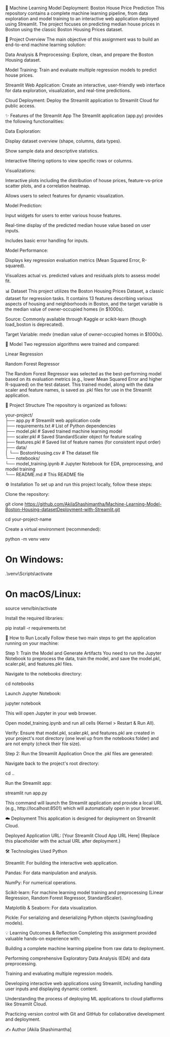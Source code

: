 🏡 Machine Learning Model Deployment: Boston House Price Prediction
This repository contains a complete machine learning pipeline, from data exploration and model training to an interactive web application deployed using Streamlit. The project focuses on predicting median house prices in Boston using the classic Boston Housing Prices dataset.

🎯 Project Overview
The main objective of this assignment was to build an end-to-end machine learning solution:

Data Analysis & Preprocessing: Explore, clean, and prepare the Boston Housing dataset.

Model Training: Train and evaluate multiple regression models to predict house prices.

Streamlit Web Application: Create an interactive, user-friendly web interface for data exploration, visualization, and real-time predictions.

Cloud Deployment: Deploy the Streamlit application to Streamlit Cloud for public access.

✨ Features of the Streamlit App
The Streamlit application (app.py) provides the following functionalities:

Data Exploration:

Display dataset overview (shape, columns, data types).

Show sample data and descriptive statistics.

Interactive filtering options to view specific rows or columns.

Visualizations:

Interactive plots including the distribution of house prices, feature-vs-price scatter plots, and a correlation heatmap.

Allows users to select features for dynamic visualization.

Model Prediction:

Input widgets for users to enter various house features.

Real-time display of the predicted median house value based on user inputs.

Includes basic error handling for inputs.

Model Performance:

Displays key regression evaluation metrics (Mean Squared Error, R-squared).

Visualizes actual vs. predicted values and residuals plots to assess model fit.

📊 Dataset
This project utilizes the Boston Housing Prices Dataset, a classic dataset for regression tasks. It contains 13 features describing various aspects of housing and neighborhoods in Boston, and the target variable is the median value of owner-occupied homes (in $1000s).

Source: Commonly available through Kaggle or scikit-learn (though load_boston is deprecated).

Target Variable: medv (median value of owner-occupied homes in $1000s).

🧠 Model
Two regression algorithms were trained and compared:

Linear Regression

Random Forest Regressor

The Random Forest Regressor was selected as the best-performing model based on its evaluation metrics (e.g., lower Mean Squared Error and higher R-squared) on the test dataset. This trained model, along with the data scaler and feature names, is saved as .pkl files for use in the Streamlit application.

📁 Project Structure
The repository is organized as follows:

your-project/<br>
├── app.py                      # Streamlit web application code<br>
├── requirements.txt            # List of Python dependencies<br>
├── model.pkl                   # Saved trained machine learning model<br>
├── scaler.pkl                  # Saved StandardScaler object for feature scaling<br>
├── features.pkl                # Saved list of feature names (for consistent input order)<br>
├── data/<br>
│   └── BostonHousing.csv       # The dataset file<br>
└── notebooks/<br>
    └── model_training.ipynb    # Jupyter Notebook for EDA, preprocessing, and model training<br>
└── README.md                   # This README file<br>

⚙️ Installation
To set up and run this project locally, follow these steps:

Clone the repository:

git clone https://github.com/AkilaShashimantha/Machine-Learning-Model-Boston-Housing-datasetDeployment-with-Streamlit.git

cd your-project-name

Create a virtual environment (recommended):

python -m venv venv
# On Windows:
.\venv\Scripts\activate
# On macOS/Linux:
source venv/bin/activate

Install the required libraries:

pip install -r requirements.txt

🚀 How to Run Locally
Follow these two main steps to get the application running on your machine:

Step 1: Train the Model and Generate Artifacts
You need to run the Jupyter Notebook to preprocess the data, train the model, and save the model.pkl, scaler.pkl, and features.pkl files.

Navigate to the notebooks directory:

cd notebooks

Launch Jupyter Notebook:

jupyter notebook

This will open Jupyter in your web browser.

Open model_training.ipynb and run all cells (Kernel > Restart & Run All).

Verify: Ensure that model.pkl, scaler.pkl, and features.pkl are created in your project's root directory (one level up from the notebooks folder) and are not empty (check their file size).

Step 2: Run the Streamlit Application
Once the .pkl files are generated:

Navigate back to the project's root directory:

cd ..

Run the Streamlit app:

streamlit run app.py

This command will launch the Streamlit application and provide a local URL (e.g., http://localhost:8501) which will automatically open in your browser.

☁️ Deployment
This application is designed for deployment on Streamlit Cloud.

Deployed Application URL: [Your Streamlit Cloud App URL Here]
(Replace this placeholder with the actual URL after deployment.)

🛠️ Technologies Used
Python

Streamlit: For building the interactive web application.

Pandas: For data manipulation and analysis.

NumPy: For numerical operations.

Scikit-learn: For machine learning model training and preprocessing (Linear Regression, Random Forest Regressor, StandardScaler).

Matplotlib & Seaborn: For data visualization.

Pickle: For serializing and deserializing Python objects (saving/loading models).

💡 Learning Outcomes & Reflection
Completing this assignment provided valuable hands-on experience with:

Building a complete machine learning pipeline from raw data to deployment.

Performing comprehensive Exploratory Data Analysis (EDA) and data preprocessing.

Training and evaluating multiple regression models.

Developing interactive web applications using Streamlit, including handling user inputs and displaying dynamic content.

Understanding the process of deploying ML applications to cloud platforms like Streamlit Cloud.

Practicing version control with Git and GitHub for collaborative development and deployment.

✍️ Author
[Akila Shashimantha]

